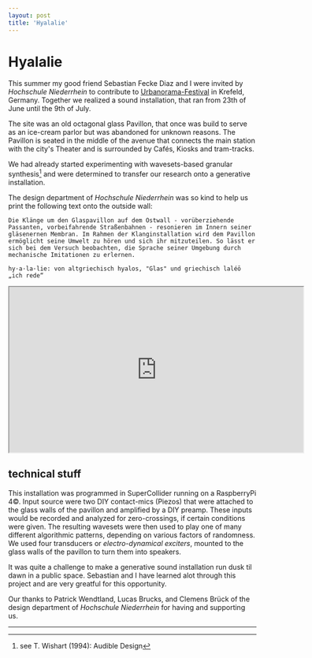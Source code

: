 ```yaml
---
layout: post
title: 'Hyalalie'
---
```


# Hyalalie

This summer my good friend Sebastian Fecke Diaz and I were invited by *Hochschule Niederrhein* to contribute to [Urbanorama-Festival](https://urbanorama-festival.de/) in Krefeld, Germany. 
Together we realized a sound installation, that ran from 23th of June until the 9th of July.  

The site was an old octagonal glass Pavillon, that once was build to serve as an ice-cream parlor but was abandoned for unknown reasons.
The Pavillon is seated in the middle of the avenue that connects the main station with the city's Theater and is surrounded by Cafés, Kiosks and tram-tracks. 

We had already started experimenting with wavesets-based granular synthesis[^fn1] and were determined to transfer our research onto a generative installation. 

The design department of *Hochschule Niederrhein* was so kind to help us print the following text onto the outside wall:  
  
`Die Klänge um den Glaspavillon auf dem Ostwall - vorüberziehende Passanten, vorbeifahrende Straßenbahnen - resonieren im Innern seiner gläsenernen Membran. Im Rahmen der Klanginstallation wird dem Pavillon ermöglicht seine Umwelt zu hören und sich ihr mitzuteilen. So lässt er sich bei dem Versuch beobachten, die Sprache seiner Umgebung durch mechanische Imitationen zu erlernen.`

`hy·a·la·lie: von altgriechisch hyalos, "Glas" und griechisch laléō „ich rede“`

<iframe 
src="https://player.vimeo.com/video/866247540?h=85f92d3b68&color=c9ff23&title=0&byline=0&portrait=0" 
width="597" 
height="336" 
frameborder="2" 
allow="autoplay; fullscreen; picture-in-picture" 
allowfullscreen
></iframe>

## technical stuff

This installation was programmed in SuperCollider running on a RaspberryPi 4©. 
Input source were two DIY contact-mics (Piezos) that were attached to the glass walls of the pavillon and amplified by a DIY preamp. 
These inputs would be recorded and analyzed for zero-crossings, if certain conditions were given. 
The resulting wavesets were then used to play one of many different algorithmic patterns, depending on various factors of randomness. 
We used four transducers or *electro-dynamical exciters*, mounted to the glass walls of the pavillon to turn them into speakers.

It was quite a challenge to make a generative sound installation run dusk til dawn in a public space.
Sebastian and I have learned alot through this project and are very greatful for this opportunity.

Our thanks to Patrick Wendtland, Lucas Brucks, and Clemens Brück of the design department of *Hochschule Niederrhein* for having and supporting us.  

---

[^fn1]: see T. Wishart (1994): Audible Design

